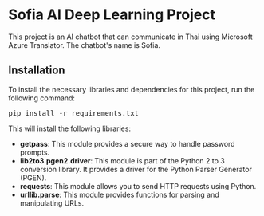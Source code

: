 <h1>Sofia AI Deep Learning Project</h1>

<p>This project is an AI chatbot that can communicate in Thai using Microsoft Azure Translator. The chatbot's name is Sofia.</p>

<h2>Installation</h2>

<p>To install the necessary libraries and dependencies for this project, run the following command:</p>

<pre>
pip install -r requirements.txt
</pre>

<p>This will install the following libraries:</p>

<ul>
  <li><strong>getpass</strong>: This module provides a secure way to handle password prompts.</li>
  <li><strong>lib2to3.pgen2.driver</strong>: This module is part of the Python 2 to 3 conversion library. It provides a driver for the Python Parser Generator (PGEN).</li>
  <li><strong>requests</strong>: This module allows you to send HTTP requests using Python.</li>
  <li><strong>urllib.parse</strong>: This module provides functions for parsing and manipulating URLs.</li>
